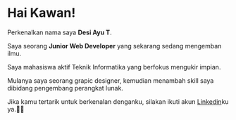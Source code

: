 # Hai Kawan! 

Perkenalkan nama saya **Desi Ayu T**.<br>

Saya seorang **Junior Web Developer** yang sekarang sedang mengemban ilmu.<br>

Saya mahasiswa aktif Teknik Informatika yang berfokus mengukir impian.<br>

Mulanya saya seorang grapic designer, kemudian menambah skill saya dibidang pengembang perangkat lunak.<br>

Jika kamu tertarik untuk berkenalan denganku, silakan ikuti akun [Linkedin](https://www.linkedin.com/in/desiayut/)ku ya.🙆‍♀️
